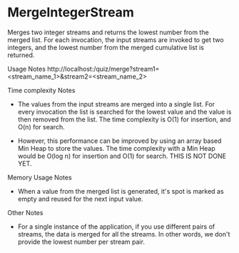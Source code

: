 # MergeIntegerStream
Merges two integer streams and returns the lowest number from the merged list. For each invocation, the input streams are invoked to get two integers, and the lowest number from the merged cumulative list is returned.

Usage Notes
http://localhost:<port>/quiz/merge?stream1=<stream_name_1>&stream2=<stream_name_2>

Time complexity Notes
- The values from the input streams are merged into a single list. For every invocation the list is searched for the lowest value and the value is then removed from the list. The time complexity is O(1) for insertion, and O(n) for search.

- However, this performance can be improved by using an array based Min Heap to store the values. The time complexity with a Min Heap would be O(log n) for insertion and O(1) for search. THIS IS NOT DONE YET.
 
Memory Usage Notes
- When a value from the merged list is generated, it's spot is marked as empty and reused for the next input value.

Other Notes
- For a single instance of the application, if you use different pairs of streams, the data is merged for all the streams. In other words, we don't provide the lowest number per stream pair.
